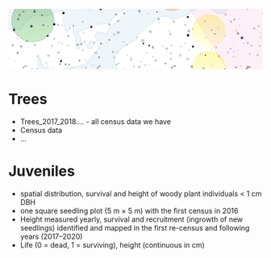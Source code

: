 ![ortophoto](https://github.com/VUKOZ-OEL/bluecat-data-pool/blob/main/docs/assets/images/mapa.png?raw=true) 
# Trees


- Trees_2017_2018.... - all census data we have
- Census data
- ...


# Juveniles

- spatial distribution, survival and height of woody plant individuals < 1 cm DBH
- one square seedling plot (5 m	× 5 m) with the first census in 2016
- Height measured yearly, survival and recruitment (ingrowth of new seedlings) identified and mapped in the first re-census and following years (2017–2020)
- Life (0 = dead, 1 = surviving), height (continuous in cm)
